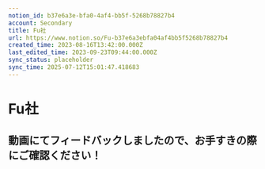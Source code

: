 ```yaml
---
notion_id: b37e6a3e-bfa0-4af4-bb5f-5268b78827b4
account: Secondary
title: Fu社
url: https://www.notion.so/Fu-b37e6a3ebfa04af4bb5f5268b78827b4
created_time: 2023-08-16T13:42:00.000Z
last_edited_time: 2023-09-23T09:44:00.000Z
sync_status: placeholder
sync_time: 2025-07-12T15:01:47.418683
---
```

# Fu社

動画にてフィードバックしましたので、お手すきの際にご確認ください！
---